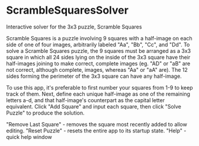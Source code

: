 # ScrambleSquaresSolver
Interactive solver for the 3x3 puzzle, Scramble Squares

Scramble Squares is a puzzle involving 9 squares with a half-image on each side of one of four images, arbitrarily labeled "Aa", "Bb", "Cc", and "Dd". To solve a Scramble Squares puzzle, the 9 squares must be arranged as a 3x3 square in which all 24 sides lying on the inside of the 3x3 square have their half-images joining to make correct, complete images (eg. "AD" or "aB" are not correct, although complete, images, whereas "Aa" or "aA" are). The 12 sides forming the perimeter of the 3x3 square can have any half-image.

To use this app, it's preferable to first number your squares from 1-9 to keep track of them. Next, define each unique half-image as one of the remaining letters a-d, and that half-image's counterpart as the capital letter equivalent. Click "Add Square" and input each square, then click "Solve Puzzle" to produce the solution.

"Remove Last Square" - removes the square most recently added to allow editing.
"Reset Puzzle" - resets the entire app to its startup state.
"Help" - quick help window

